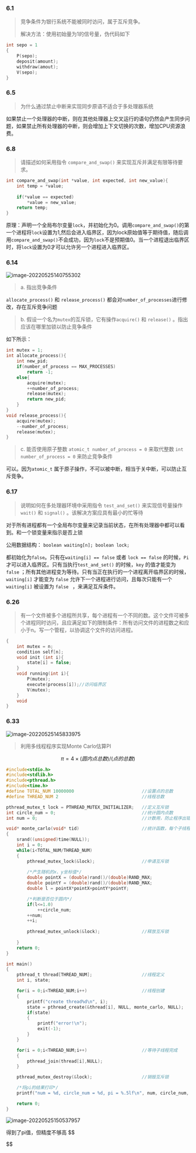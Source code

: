 ### 6.1

> 竞争条件为银行系统不能被同时访问，属于互斥竞争。
>
> 解决方法：使用初始量为1的信号量，伪代码如下

```c
int sepo = 1
{
	P(sepo);
	deposit(amount);
	withdraw(amout);
	V(sepo);
}
```

### 6.5

> 为什么通过禁止中断来实现同步原语不适合于多处理器系统

如果禁止一个处理器的中断，则在其他处理器上交叉运行的语句仍然会产生同步问题，如果禁止所有处理器的中断，则会增加上下文切换的次数，增加CPU资源浪费。

### 6.8

> 请描述如何采用指令 `compare_and_swap()` 来实现互斥并满足有限等待要求。

```c
int compare_and_swap(int *value, int expected, int new_value){
	int temp = *value;
	
	if(*value == expected)
		*value = new_value;
	return temp;
}
```

原理：声明一个全局布尔变量`lock`，并初始化为0。调用`compare_and_swap()`的第一个进程将`lock`设置为1,然后会进入临界区，因为lock原始值等于期待值，随后调用`compare_and_swap()`不会成功，因为`lock`不是预期值0。当一个进程退出临界区时，将`lock`设置为0才可以允许另一个进程进入临界区。

### 6.14

![image-20220525140755302](C:\Users\张文沁\AppData\Roaming\Typora\typora-user-images\image-20220525140755302.png)

> a. 指出竞争条件

`allocate_process()` 和 `release_process()` 都会对`number_of_processes`进行修改，存在互斥竞争问题

>  b. 假设一个名为`mutex`的互斥锁，它有操作`acquire()` 和 `release()` 。指出应该在哪里加锁以防止竞争条件

如下所示：

```c
int mutex = 1;
int allocate_process(){
	int new_pid;
	if(number_of_process == MAX_PROCESSES)
		return -1;
	else{
		acquire(mutex);
		++number_of_process;
		release(mutex);
		return new_pid;
	}
}
void release_process(){
	acquire(mutex);
	--number_of_process;
	release(mutex);
}
```

> c. 能否使用原子整数 `atomic_t number_of_process = 0` 来取代整数 `int number_of_process = 0` 来防止竞争条件

可以。因为`atomic_t` 属于原子操作，不可以被中断，相当于关中断，可以防止互斥竞争。

### 6.17

> 说明如何在多处理器环境中采用指令 `test_and_set()` 来实现信号量操作 `wait()` 和 `signal()` 。该解决方案应具有最小的忙等待

对于所有进程都有一个全局布尔变量来记录当前状态，在所有处理器中都可以看到。和一个锁变量来指示是否上锁

公用数据结构： `boolean waiting[n]; boolean lock;`

都初始化为`false`。只有在`waiting[i] == false` 或者 `lock == false` 的时候，`Pi` 才可以进入临界区。只有当执行`test_and_set()` 的时候，`key` 的值才能变为 `false` ；所有其他进程变为等待。只有当正在执行的一个进程离开临界区的时候，`waiting[i]` 才能变为 `false` 允许下一个进程进行访问，且每次只能有一个`waiting[i]` 被设置为 `false ` ，来满足互斥条件。

### 6.26

> 有一个文件被多个进程所共享，每个进程有一个不同的数。这个文件可被多个进程同时访问，且应满足如下的限制条件：所有访问文件的进程数之和应小于n。写一个管程，以协调这个文件的访问进程。

```c
{
    int mutex = n;
	condition self[n];
    void init (int i){
        state[i] = false;
    }
    void running(int i){
        P(mutex);
        execute(process[i]);//访问临界区
        V(mutex);
    }
    void 
}
```

### 6.33

![image-20220525145833975](C:\Users\张文沁\AppData\Roaming\Typora\typora-user-images\image-20220525145833975.png)

> 利用多线程程序实现Monte Carlo估算PI

$$
π = 4×(圆内点总数)/(点的总数)
$$

```c
#include<stdio.h>
#include<stdlib.h>
#include<pthread.h>
#include<time.h>
#define TOTAL_NUM 10000000                          //设置点的总数
#define THREAD_NUM 2                                //线程总数

pthread_mutex_t lock = PTHREAD_MUTEX_INITIALIZER;   //定义互斥锁
int circle_num = 0;                                 //统计圆内点数
int num = 0;										//计数用，防止程序出错

void* monte_carlo(void* tid)                        //统计函数，每个子线程算200遍
{
    srand((unsigned)time(NULL));
    int i = 0;
    while(i<TOTAL_NUM/THREAD_NUM)
    {
        pthread_mutex_lock(&lock);                  //申请互斥锁
        
        /*产生随机的x、y坐标值*/
        double pointX = (double)rand()/(double)RAND_MAX;
        double pointY = (double)rand()/(double)RAND_MAX;
        double l = pointX*pointX+pointY*pointY;

        /*判断是否位于圆内*/
        if(l<=1.0)
            ++circle_num;
        ++num;
        ++i;
        
        pthread_mutex_unlock(&lock);                //释放互斥锁
        
    }
    return 0;
}

int main()
{
    pthread_t thread[THREAD_NUM];                   //线程定义
    int i, state;

    for(i = 0;i<THREAD_NUM;i++)                     //线程创建
    {
        printf("create thread%d\n", i);
        state = pthread_create(&thread[i], NULL, monte_carlo, NULL);
        if(state)
        {
            printf("error!\n");
            exit(-1);
        }
    }

    for(i = 0;i<THREAD_NUM;i++)                     //等待子线程完成
    {
        pthread_join(thread[i],NULL);
    }

    pthread_mutex_destroy(&lock);                   //销毁互斥锁

    /*将pi的结果打印*/
    printf("num = %d, circle_num = %d, pi = %.5lf\n", num, circle_num, 4.0*circle_num/TOTAL_NUM);

    return 0;
}
```

![image-20220525150537957](C:\Users\张文沁\AppData\Roaming\Typora\typora-user-images\image-20220525150537957.png)

得到了pi值，但精度不够高
$$

$$
